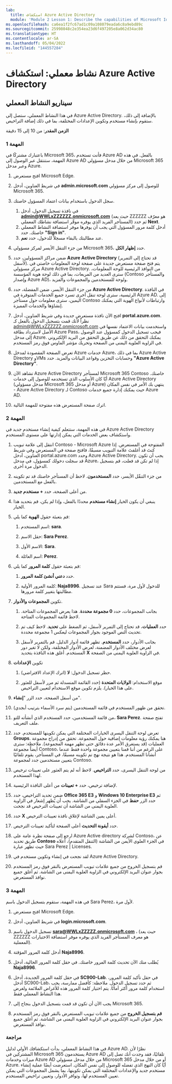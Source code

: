 ```yaml
---
lab:
  title: استكشاف Azure Active Directory
  module: 'Module 2 Lesson 1: Describe the capabilities of Microsoft Identity and access management solutions: Explore the services and identity types of Azure AD'
ms.openlocfilehash: ca6ea1f2fc67ad1c09a108079eada6c8a9ebd89c
ms.sourcegitcommit: 25998048c2e354ea23d6f497205e8a062d34ac80
ms.translationtype: HT
ms.contentlocale: ar-SA
ms.lasthandoff: 05/04/2022
ms.locfileid: "144557284"
---
```

# <a name="lab-explore-azure-active-directory"></a>نشاط معملي: استكشاف Azure Active Directory

## <a name="lab-scenario"></a>سيناريو النشاط المعملي

في هذا النشاط المعملي، ستصل إلى Azure Active Directory.  بالإضافة إلى ذلك، ستقوم بإنشاء مستخدم وتكوين الإعدادات المختلفة، بما في ذلك إضافة التراخيص.  

**الزمن المقدر**: من 10 إلى 15 دقيقة

### <a name="task-1"></a>المهمة 1

باعتبارك مشتركًا في Microsoft 365، فأنت تستخدم Azure AD بالفعل.  في هذه المهمة، ستنتقل عبر الوصول إلى Azure AD من خلال مدخل مسؤولي Microsoft 365 وعبر مدخل Azure.

1. افتح مستعرض Microsoft Edge.

2. في شريط العناوين، أدخل **admin.microsoft.com** للوصول إلى مركز مسؤولي Microsoft 365.

3. سجل الدخول باستخدام بيانات اعتماد المسؤول خاصتك.
    1. في نافذة تسجيل الدخول، أدخل **admin@WWLxZZZZZZ.onmicrosoft.com** (حيث يعد ZZZZZZ هو معرّف المستأجر الفريد الذي يوفره موفّر استضافة نشاطك المعملي) ثم حدد **Next**.
    1. أدخل كلمة مرور المسؤول التي يجب أن يوفرها موفر استضافة النشاط المعملي خاصتك. حدد **"Sign in"**.
    1. عند مطالبتك بالبقاء مسجلاً للدخول، حدد **نعم**.

4. من جزء التنقل الأيسر لمركز مسؤولي Microsoft 365، حدد **إظهار الكل**.

5. ضمن مراكز المسؤولين، حدد **Azure Active Directory** (قد تحتاج إلى التمرير لأسفل).  يتم فتح صفحة مستعرض جديدة على صفحة لوحة المعلومات خاصتي في مركز مسؤولي Azure Active Directory. من النوافذ الرئيسية للوحة المعلومات، سترى العديد من المربعات، بما في ذلك لوحة هوية المؤسسة (Contoso والمستأجر وإصدار Azure AD)، ولوحة للمستخدمين والمجموعات والمزيد.

6. من جزء التنقل الأيسر، ضمن المفضلة، حدد **Azure Active Directory**.  في النافذة الرئيسية، سترى لوحة تنقل أخرى تسرد جميع الخدمات المتوفرة في Azure AD. إلى اليمين، سترى معلومات حول مستأجر Contoso وارتباطات لأنواع الهوية التي يمكنك إنشاؤها والخدمات المميزة.  

7. افتح الآن نافذة مستعرض جديدة وفي شريط العناوين، أدخل **portal.azure.com**.  نظراً لأنك قمت بتسجيل الدخول بالفعل كـ admin@WWLxZZZZZZ.onmicrosoft.com واستخدمت بيانات الاعتماد نفسها في الأصل لاسترداد بطاقة Azure Pass، فيجب تسجيل الدخول كمسؤول عند الوصول إلى مدخل Azure.  يمكنك التحقق من ذلك عن طريق التحقق من البريد الإلكتروني في الزاوية العلوية اليمنى من الصفحة وتحريك مؤشر الماوس فوق رمز المستخدم.

8. تعرض الصفحة المقصودة لمدخل Azure خدمات Azure، بما في ذلك Azure Active Directory وVMs وحسابات التخزين وقواعد البيانات والمزيد.  حدد **"Azure Active Directory"**.  

9. تشاهد الآن Azure Active Directory لمستأجر Microsoft 365 Contoso خاصتك.    أيًا كان الأسلوب الذي تستخدمه للوصول إلى خدمات Azure Active Directory (مدخل مسؤولي Microsoft 365 أو مدخل Azure) ينتهي بك الأمر في نفس المكان - Azure Active Directory لـ Contoso حيث يمكنك إدارة جميع خدمات Azure AD.

10. اترك صفحة المستعرض هذه مفتوحة للمهمة التالية.

### <a name="task-2"></a>المهمة 2

في هذه المهمة، ستتعلم كيفية إنشاء مستخدم جديد في Azure Active Directory واستكشاف بعض الخدمات التي يمكن إدارتها على مستوى المستخدم.

1. انتقل إلى علامة تبويب Contoso - Microsoft Azure المفتوحة في المستعرض. إذا كنتَ قد أغلقتَ علامة التبويب مسبقًا، فافتح صفحة في المستعرض وفي شريط العناوين، أدخل portal.azure.com وحدد Azure Active Directory.  يجب أن تكون قد سجلت دخولك كمسؤول، في مدخل Azure، إذا لم تكن قد فعلت، قم بتسجيل الدخول مرة أخرى.

2. من جزء التنقّل الأيسر، حدد **المستخدمون**.  لاحظ أن المستأجر خاصتك قد تم تكوينه بالفعل مع المستخدمين.

3. من أعلى الصفحة، حدد **+ مستخدم جديد**.

4. ينبغي أن يكون الخيار **إنشاء مستخدم** محددًا بالفعل، وإذا لم يكن، قم بتحديد هذا الخيار.

5. قم بتعبئة حقول **الهوية** كما يلي:

    1. اسم المستخدم: **sara**.

    2. حقل الاسم: **Sara Perez**.

    3. الاسم الأول: **Sara**.

    4. اسم العائلة: **Perez**.

6. قم بتعبئة حقول **كلمة المرور** كما يلي:

    1. حدد **دعني أنشئ كلمة المرور**.

    1. كلمة المرور الأولية: **Naja8996**. عند تسجيل Sara للدخول لأول مرة، فستتم مطالبتها بتغيير كلمة مرورها.

7. تكوين **المجموعات والأدوار**.

    1. بجانب المجموعات، حدد **0 مجموعة محددة**.  هذا يعرض المجموعات المتاحة.  لاحظ قائمة المجموعات المتاحة.

    2. حدد **العمليات**، قد تحتاج إلى التمرير لأسفل، ثم الضغط على **تحديد**. لاحظ كيف تم تحديث النص الموجود بجوار المجموعات ليعكس 1 مجموعة محددة.  

    3. بجانب الأدوار، حدد **المستخدم**. تظهر قائمة أدوار الدليل.  قم بالتمرير لأسفل لعرض مختلف الأدوار المضمنة، لعرض الأدوار المختلفة، ولكن لا تغير دور المستخدم.  أغلق هذه النافذة بتحديد **X** في الزاوية العلوية اليمنى من الصفحة.

8. تكوين **الإعدادات**

    1. حظر تسجيل الدخول:  **لا** (اترك الإعداد الافتراضي).

    1. موقع الاستخدام: **الولايات المتحدة** (حدد القائمة المنسدلة ثم مرر لأسفل للعثور على هذا الخيار).  يلزم تكوين موقع الاستخدام لتعيين التراخيص.

9. من أسفل الصفحة، حدد الزر "**إنشاء**".

10. تحقق من ظهور المستخدم في قائمة المستخدمين (يتم سرد الأسماء بترتيب أبجدي).

11. من قائمة المستخدمين، حدد المستخدم الذي أنشأته للتو، **Sara Perez**.  تفتح صفحة ملف التعريف.

12. تعرض لوحة التنقل اليسرى الخيارات المختلفة التي يمكن تكوينها للمستخدم.  حدد ⁧**⁩Groups⁧**⁩.  هنا يمكنك رؤية معلومات إضافية حول المجموعة.  تحقق من إدراج مجموعة العمليات (قد يستغرق الأمر عدة دقائق حتى تظهر مهمة المجموعة).  ملاحظة: سترى أيضاً مجموعة Contoso، على الرغم من أننا قمنا بتعيين مجموعة واحدة فقط عندما أنشأنا المستخدم.  هذا هو نتيجة نهج تم تكوينه مسبقًا، في المستأجر، يقوم تلقائيًا بتعيين مستخدمين جدد لمجموعة Contoso.

13. من لوحة التنقل اليسرى، حدد **التراخيص**.  لاحظ أنه لم يتم العثور على تعيينات ترخيص لهذا المستخدم.  

14. لإضافة ترخيص، حدد **+ تعيينات** من أعلى النافذة الرئيسية.

15. ضمن تحديد التراخيص، حدد **Office 365 E3** و **Windows 10 Enterprise E3** ثم حدد الزر **حفظ** في الجزء السفلي من الشاشة. يجب أن يُظهر إشعار في الزاوية العلوية اليمنى من الشاشة أن تعيينات الترخيص قد نجحت.

16. حدد **X** أعلى يمين الشاشة لإغلاق نافذة تعيينات الترخيص.

17. حدد **أيقونة التحديث** أعلى الصفحة لتأكيد تعيينات الترخيص.

18. ارجع إلى صفحة نظرة عامة على Azure Active directory لشركة Contoso، عن طريق تحديد **Contoso** في الجزء العلوي الأيمن من الشاشة (التنقل المتقدم)، أعلاه حيث تظهر عبارة Sara Perez | Licenses.

19. لقد نجحت في إنشاء وتكوين مستخدم في Azure Active Directory.

20. قم بتسجيل الخروج من جميع علامات تبويب المستعرض بالنقر فوق رمز المستخدم بجوار عنوان البريد الإلكتروني في الزاوية العلوية اليمنى من الشاشة. ثم أغلق جميع نوافذ المستعرض.

### <a name="task-3"></a>المهمة 3

في هذه المهمة، ستقوم بتسجيل الدخول باسم Sara Perez، لأول مرة.

1. افتح مستعرض Microsoft Edge.

2. في شريط العناوين، أدخل **login.microsoft.com**.

3. تسجيل الدخول باسم **sara@WWLxZZZZZ.onmicrosoft.com** ، (حيث يعد ZZZZZZ هو معرف المستأجر الفريد الذي يوفره موفر استضافة الاختبارات المعملية).

4. أدخل كلمة المرور المؤقتة **Naja8996**.

5. يُطلب منك الآن تحديث كلمة المرور خاصتك. في حقل كلمة المرور الحالية، أدخل **Naja8996**.

6. في حقل كلمة المرور الجديدة، أدخل **SC900-Lab**.  في حقل تأكيد كلمة المرور، أدخل SC900-Lab، ثم حدد تسجيل الدخول.  ملاحظة: كأفضل ممارسة، يجب استخدام كلمة مرور أكثر أمانًا. يتم اختيار كلمة المرور هذه للأغراض الملائمة ولغرض هذا النشاط المعملي فقط.

7. يجب الآن أن تكون قد قمت بتسجيل الدخول بنجاح إلى Microsoft 365.

8. **قم بتسجيل الخروج** من جميع علامات تبويب المستعرض بالنقر فوق رمز المستخدم بجوار عنوان البريد الإلكتروني في الزاوية العلوية اليمنى من الشاشة. ثم أغلق جميع نوافذ المستعرض.

### <a name="review"></a>مراجعة

في هذا النشاط المعملي، بدأت استكشافك الأولي لدليل Azure AD. نظرًا لأن المشتركين في Microsoft 365 يستخدمون Azure AD تلقائيًا، فقد وجدت أنك تصل إلى ميزات وخدمات Azure AD من خلال مدخل مسؤولي Microsoft 365 أو من خلال مدخل Azure.  أيًا كان النهج الذي تفضله للوصول إلى نفس المكان.  استعرضت أيضًا عملية إنشاء مستخدم جديد والإعدادات المختلفة التي يمكن تكوينها، بما يشمل المجموعات التي يمكن تعيين المستخدم لها، وتوافر الأدوار، وتعيين تراخيص المستخدم.
